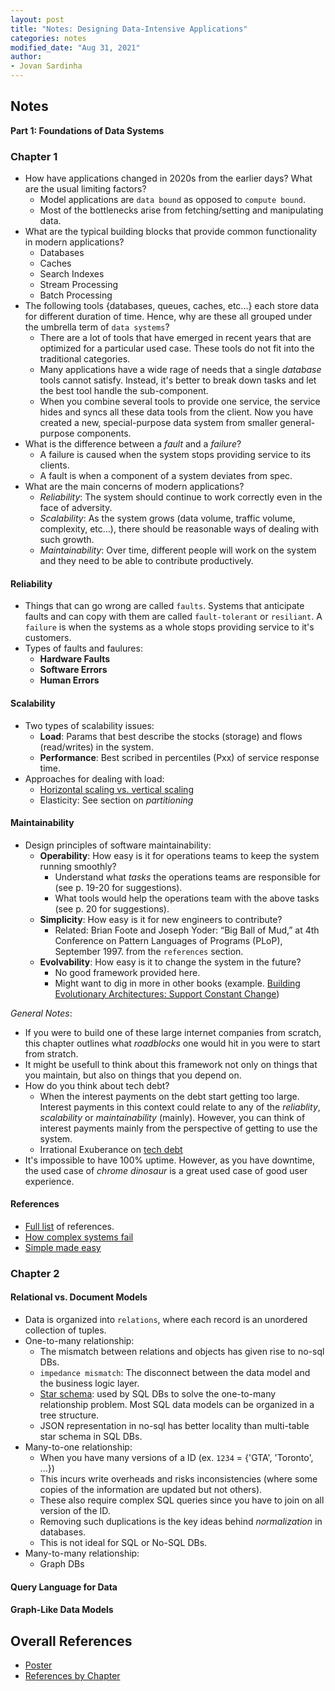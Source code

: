 ```yaml
---
layout: post
title: "Notes: Designing Data-Intensive Applications"
categories: notes
modified_date: "Aug 31, 2021"
author:
- Jovan Sardinha
---
```


## Notes

**Part 1: Foundations of Data Systems**

### Chapter 1
* How have applications changed in 2020s from the earlier days? What are the usual limiting factors?
  * Model applications are `data bound` as opposed to `compute bound`.
  * Most of the bottlenecks arise from fetching/setting and manipulating data.
* What are the typical building blocks that provide common functionality in modern applications?
  * Databases
  * Caches
  * Search Indexes
  * Stream Processing
  * Batch Processing
* The following tools {databases, queues, caches, etc...} each store data for different duration of time. Hence, why are these all grouped under the umbrella term of `data systems`?
  * There are a lot of tools that have emerged in recent years that are optimized for a particular used case. These tools do not fit into the traditional categories.
  * Many applications have a wide rage of needs that a single *database* tools cannot satisfy. Instead, it's better to break down tasks and let the best tool handle the sub-component.
  * When you combine several tools to provide one service, the service hides and syncs all these data tools from the client.  Now you have created a new, special-purpose data system from smaller general-purpose components.
* What is the difference between a *fault* and a *failure*?
  * A failure is caused when the system stops providing service to its clients.
  * A fault is when a component of a system deviates from spec.
* What are the main concerns of modern applications?
  * *Reliability*: The system should continue to work correctly even in the face of adversity.
  * *Scalability*: As the system grows (data volume, traffic volume, complexity, etc...), there should be reasonable ways of dealing with such growth.
  * *Maintainability*: Over time, different people will work on the system and they need to be able to contribute productively.

#### Reliability

* Things that can go wrong are called `faults`. Systems that anticipate faults and can copy with them are called `fault-tolerant` or `resiliant`. A `failure` is when the systems as a whole stops providing service to it's customers.
* Types of faults and faulures:
  * **Hardware Faults**
  * **Software Errors**
  * **Human Errors**

#### Scalability

* Two types of scalability issues:
  * **Load**: Params that best describe the stocks (storage) and flows (read/writes) in the system.
  * **Performance**: Best scribed in percentiles (Pxx) of service response time.
* Approaches for dealing with load:
  * [Horizontal scaling vs. vertical scaling](https://en.wikipedia.org/wiki/Scalability#Horizontal_(scale_out)_and_vertical_scaling_(scale_up))
  * Elasticity: See section on *partitioning*

#### Maintainability

* Design principles of software maintainability:
  * **Operability**: How easy is it for operations teams to keep the system running smoothly?
    * Understand what *tasks* the operations teams are responsible for (see p. 19-20 for suggestions).
    * What tools would help the operations team with the above tasks (see p. 20 for suggestions).
  * **Simplicity**: How easy is it for new engineers to contribute?
    * Related: Brian Foote and Joseph Yoder: “Big Ball of Mud,” at 4th Conference on Pattern Languages of Programs (PLoP), September 1997. from the `references` section.
  * **Evolvability**: How easy is it to change the system in the future?
    * No good framework provided here.
    * Might want to dig in more in other books (example. [Building Evolutionary Architectures: Support Constant Change](https://www.amazon.com/_/dp/1491986360?tag=oreilly20-20))


*General Notes*:
* If you were to build one of these large internet companies from scratch, this chapter outlines what *roadblocks* one would hit in you were to start from stratch.
* It might be usefull to think about this framework not only on things that you maintain, but also on things that you depend on.
* How do you think about tech debt?
  * When the interest payments on the debt start getting too large. Interest payments in this context could relate to any of the *reliablity*, *scalability* or *maintainability* (mainly). However, you can think of interest payments mainly from the perspective of getting to use the system.
  * Irrational Exuberance on [tech debt](https://lethain.com/migrations/)
* It's impossible to have 100% uptime. However, as you have downtime, the used case of *chrome  dinosaur* is a great used case of good user experience.


#### References
  * [Full list](https://github.com/ept/ddia-references/blob/master/chapter-01-refs.md) of references.
  * [How complex systems fail](https://how.complexsystems.fail/)
  * [Simple made easy](https://www.infoq.com/presentations/Simple-Made-Easy/)

### Chapter 2
#### Relational vs. Document Models
* Data is organized into `relations`, where each record is an unordered collection of tuples.
* One-to-many relationship:
  * The mismatch between relations and objects has given rise to no-sql DBs.
  * `impedance mismatch`: The disconnect between the data model and the business logic layer.
  * [Star schema](https://en.wikipedia.org/wiki/Star_schema): used by SQL DBs to solve the one-to-many relationship problem. Most SQL data models can be organized in a tree structure.
  * JSON representation in no-sql has better locality than multi-table star schema in SQL DBs.
* Many-to-one relationship:
  * When you have many versions of a ID (ex. `1234` = {'GTA', 'Toronto', ...})
  * This incurs write overheads and risks inconsistencies (where some copies of the information are updated but not others).
  * These also require complex SQL queries since you have to join on all version of the ID.
  * Removing such duplications is the key ideas behind *normalization* in databases.
  * This is not ideal for SQL or No-SQL DBs.
* Many-to-many relationship:
  * Graph DBs


#### Query Language for Data
#### Graph-Like Data Models



## Overall References
* [Poster](https://dataintensive.net/poster.html)
* [References by Chapter](https://github.com/ept/ddia-references)
